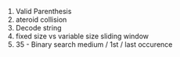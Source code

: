 1. Valid Parenthesis
2. ateroid collision
3. Decode string
4. fixed size vs variable size sliding window
5. 35 - Binary search medium / 1st / last occurence


